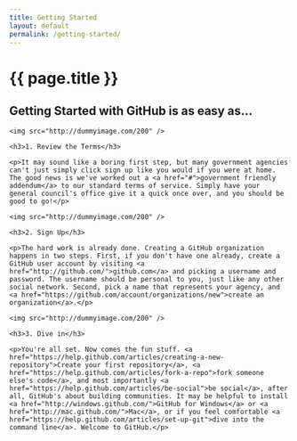 ```yaml
---
title: Getting Started
layout: default
permalink: /getting-started/
---
```


# {{ page.title }}

## Getting Started with GitHub is as easy as...

<div class="row">
  <div class="span4">

    <img src="http://dummyimage.com/200" />
      
    <h3>1. Review the Terms</h3>

    <p>It may sound like a boring first step, but many government agencies can't just simply click sign up like you would if you were at home. The good news is we've worked out a <a href="#">government friendly addendum</a> to our standard terms of service. Simply have your general council's office give it a quick once over, and you should be good to go!</p>

  </div>
  <div class="span4">

    <img src="http://dummyimage.com/200" />

    <h3>2. Sign Up</h3>

    <p>The hard work is already done. Creating a GitHub organization happens in two steps. First, if you don't have one already, create a GitHub user account by visiting <a href="http://github.com/">github.com</a> and picking a username and password. The username should be personal to you, just like any other social network. Second, pick a name that represents your agency, and <a href="https://github.com/account/organizations/new">create an organization</a>.</p>

  </div>
  <div class="span4">

    <img src="http://dummyimage.com/200" />

    <h3>3. Dive in</h3>

    <p>You're all set. Now comes the fun stuff. <a href="https://help.github.com/articles/creating-a-new-repository">Create your first repository</a>, <a href="https://help.github.com/articles/fork-a-repo">fork someone else's code</a>, and most importantly <a href="https://help.github.com/articles/be-social">be social</a>, after all, GitHub's about building communities. It may be helpful to install <a href="http://windows.github.com/">GitHub for Windows</a> or <a href="http://mac.github.com/">Mac</a>, or if you feel comfortable <a href="https://help.github.com/articles/set-up-git">dive into the command line</a>. Welcome to GitHub.</p>
  </div>
</div>